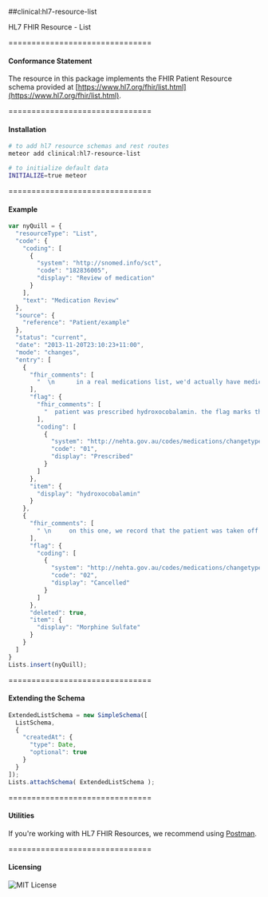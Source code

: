 ##clinical:hl7-resource-list

HL7 FHIR Resource - List


===============================
#### Conformance Statement  

The resource in this package implements the FHIR Patient Resource schema provided at  [https://www.hl7.org/fhir/list.html](https://www.hl7.org/fhir/list.html).  


===============================
#### Installation  

````bash
# to add hl7 resource schemas and rest routes
meteor add clinical:hl7-resource-list

# to initialize default data
INITIALIZE=true meteor
````

===============================
#### Example   

```js
var nyQuill = {
  "resourceType": "List",
  "code": {
    "coding": [
      {
        "system": "http://snomed.info/sct",
        "code": "182836005",
        "display": "Review of medication"
      }
    ],
    "text": "Medication Review"
  },
  "source": {
    "reference": "Patient/example"
  },
  "status": "current",
  "date": "2013-11-20T23:10:23+11:00",
  "mode": "changes",
  "entry": [
    {
      "fhir_comments": [
        "  \n      in a real medications list, we'd actually have medication resources.\n      but this an example to demonstrate a changes list, so we'll just use \n      display  "
      ],
      "flag": {
        "fhir_comments": [
          "  patient was prescribed hydroxocobalamin. the flag marks this \n       as a prescription. Note that healthcare workers will now get into\n       a long debate the exact implication of \"prescribed\". That's why the\n       spec doesn't fix the flag values  "
        ],
        "coding": [
          {
            "system": "http://nehta.gov.au/codes/medications/changetype",
            "code": "01",
            "display": "Prescribed"
          }
        ]
      },
      "item": {
        "display": "hydroxocobalamin"
      }
    },
    {
      "fhir_comments": [
        " \n     on this one, we record that the patient was taken off morphine sulfate.\n     because not every system knows the flags, and the ensure there's no confusion,\n     if the flag implies that something was removed from the list, then the\n     deleted element must also be set \n   "
      ],
      "flag": {
        "coding": [
          {
            "system": "http://nehta.gov.au/codes/medications/changetype",
            "code": "02",
            "display": "Cancelled"
          }
        ]
      },
      "deleted": true,
      "item": {
        "display": "Morphine Sulfate"
      }
    }
  ]
}
Lists.insert(nyQuill);
```

===============================
#### Extending the Schema

```js
ExtendedListSchema = new SimpleSchema([
  ListSchema,
  {
    "createdAt": {
      "type": Date,
      "optional": true
    }
  }
]);
Lists.attachSchema( ExtendedListSchema );
```



===============================
#### Utilities  

If you're working with HL7 FHIR Resources, we recommend using [Postman](https://chrome.google.com/webstore/detail/postman/fhbjgbiflinjbdggehcddcbncdddomop?hl=en).




===============================
#### Licensing  

![MIT License](https://img.shields.io/badge/license-MIT-blue.svg)
